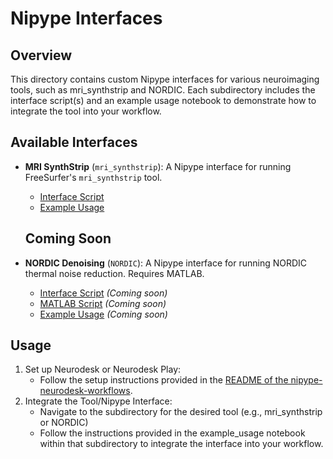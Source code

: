 # Nipype Interfaces

## Overview
This directory contains custom Nipype interfaces for various neuroimaging tools, such as mri_synthstrip and NORDIC. Each subdirectory includes the interface script(s) and an example usage notebook to demonstrate how to integrate the tool into your workflow.

## Available Interfaces

- **MRI SynthStrip** (`mri_synthstrip`): A Nipype interface for running FreeSurfer's `mri_synthstrip` tool.
  - [Interface Script](./mri_synthstrip/mri_synthstrip_interface.py)
  - [Example Usage](./mri_synthstrip/example_usage_synthstrip_nipype.ipynb)

  ## Coming Soon
- **NORDIC Denoising** (`NORDIC`): A Nipype interface for running NORDIC thermal noise reduction. Requires MATLAB.
  - [Interface Script](./NORDIC/NIFIT_NORDIC_interface.py) *(Coming soon)*
  - [MATLAB Script](./NORDIC/NIFTI_NORDIC_nipype.m) *(Coming soon)*
  - [Example Usage](./NORDIC/example_usage_NORDIC_nipype.ipynb) *(Coming soon)*
  
## Usage
1. Set up Neurodesk or Neurodesk Play:
   - Follow the setup instructions provided in the [README of the nipype-neurodesk-workflows](../README.md).
2. Integrate the Tool/Nipype Interface:
   - Navigate to the subdirectory for the desired tool (e.g., mri_synthstrip or NORDIC)
   - Follow the instructions provided in the example_usage notebook within that subdirectory to integrate the interface into your workflow.





